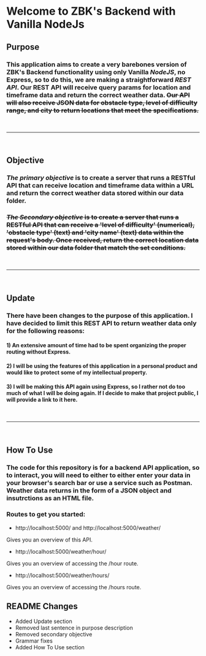 # Welcome to ZBK's Backend with Vanilla NodeJs
## Purpose
### This application aims to create a very barebones version of **ZBK's Backend** functionality using only Vanilla *NodeJS*, no Express, so to do this, we are making a straightforward *REST API*. Our REST API will receive query params for location and timeframe data and return the correct weather data. ~~Our API will also receive JSON data for obstacle type, level of difficulty range, and city to return locations that meet the specifications.~~

<br>
<hr/>
<br/>

## Objective
### ***The primary objective*** is to create a server that runs a RESTful API that can receive location and timeframe data within a URL and return the correct weather data stored within our data folder.

### ~~***The Secondary objective*** is to create a server that runs a RESTful API that can receive a 'level of difficulty' (numerical), 'obstacle type' (text) and 'city name' (text) data within the request's body. Once received, return the correct location data stored within our data folder that match the set conditions.~~

<br>
<hr/>
<br/>

## Update
### There have been changes to the purpose of this application. I have decided to limit this REST API to return weather data only for the following reasons:
#### 1) An extensive amount of time had to be spent organizing the proper routing without Express.
#### 2) I will be using the features of this application in a personal product and would like to protect some of my intellectual property.
#### 3) I will be making this API again using Express, so I rather not do too much of what I will be doing again. If I decide to make that project public, I will provide a link to it here.

<br>
<hr/>
<br/>

## How To Use
### The code for this repository is for a backend API application, so to interact, you will need to either to either enter your data in your browser's search bar or use a service such as Postman. Weather data returns in the form of a JSON object and insutrctions as an HTML file.
### <b> Routes to get you started: </b>

- http://localhost:5000/ and http://localhost:5000/weather/ 
<p>Gives you an overview of this API. </p>

- http://localhost:5000/weather/hour/
<p>Gives you an overview of accessing the /hour route.</p>

- http://localhost:5000/weather/hours/
<p>Gives you an overview of accessing the /hours route.</p>




## README Changes
- Added Update section
- Removed last sentence in purpose description
- Removed secondary objective
- Grammar fixes
- Added How To Use section